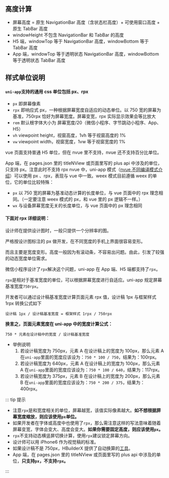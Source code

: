 ## 高度计算

- 屏幕高度 = 原生 NavigationBar 高度（含状态栏高度）+ 可使用窗口高度 + 原生 TabBar 高度
- windowHeight 不包含 NavigationBar 和 TabBar 的高度
- H5 端，windowTop 等于 NavigationBar 高度，windowBottom 等于 TabBar 高度
- App 端，windowTop 等于透明状态 NavigationBar 高度，windowBottom 等于透明状态 TabBar 高度

## 样式单位说明

#### `uni-app`支持的通用 css 单位包括 px、rpx

- `px` 即屏幕像素
- `rpx` 即响应式 px，一种根据屏幕宽度自适应的动态单位。以 750 宽的屏幕为基准，750rpx 恰好为屏幕宽度。屏幕变宽，rpx 实际显示效果会等比放大
- `rem` 默认根字体大小为 屏幕宽度/20（微信小程序、字节跳动小程序、App、H5）
- `vh` viewpoint height，视窗高度，1vh 等于视窗高度的 1%
- `vw` viewpoint width，视窗宽度，1vw 等于视窗宽度的 1%

vue 页面支持普通 H5 单位，但在 nvue 里不支持，nvue 还不支持百分比单位。

App 端，在 pages.json 里的 titleNView 或页面里写的 plus api 中涉及的单位，只支持 px。注意此时不支持 rpx
nvue 中，uni-app 模式（[nvue 不同编译模式介绍](https://ask.dcloud.net.cn/article/36074)）可以使用 px 、rpx，表现与 vue 中一致。weex 模式目前遵循 weex 的单位，它的单位比较特殊：

- `px` 以 750 宽的屏幕为基准动态计算的长度单位，与 vue 页面中的 rpx 理念相同。（一定要注意 weex 模式的 px，和 vue 里的 px 逻辑不一样。）
- `wx` 与设备屏幕宽度无关的长度单位，与 vue 页面中的 px 理念相同

#### 下面对 rpx 详细说明：

设计师在提供设计图时，一般只提供一个分辨率的图。

严格按设计图标注的 px 做开发，在不同宽度的手机上界面很容易变形。

而且主要是宽度变形。高度一般因为有滚动条，不容易出问题。由此，引发了较强的动态宽度单位需求。

微信小程序设计了`rpx`解决这个问题，uni-app 在 App 端、H5 端都支持了`rpx`。

`rpx`是相对于基准宽度的单位，可以根据屏幕宽度进行自适应。uni-app 规定屏幕基准宽度`750rpx`。

开发者可以通过设计稿基准宽度计算页面元素 rpx 值，设计稿 1px 与框架样式 1rpx 转换公式如下

```
设计稿 1px / 设计稿基准宽度 = 框架样式 1rpx / 750rpx
```

**换言之，页面元素宽度在 uni-app 中的宽度计算公式：**

```
750 * 元素在设计稿中的宽度 / 设计稿基准宽度
```

- 举例说明
  1. 若设计稿宽度为 750px，元素 A 在设计稿上的宽度为 100px，那么元素 A 在`uni-app`里面的宽度应该设为：`750 * 100 / 750`，结果为：100rpx。
  2. 若设计稿宽度为 640px，元素 A 在设计稿上的宽度为 100px，那么元素 A 在`uni-app`里面的宽度应该设为：`750 * 100 / 640`，结果为：117rpx。
  3. 若设计稿宽度为 375px，元素 B 在设计稿上的宽度为 200px，那么元素 B 在`uni-app`里面的宽度应该设为：`750 * 200 / 375`，结果为：400rpx。

::: tip 提示

- 注意`rpx`是和宽度相关的单位，屏幕越宽，该值实际像素越大。**如不想根据屏幕宽度缩放，则应该使用`px`单位。**
- 如果开发者在字体或高度中也使用了`rpx`，那么需注意这样的写法意味着随着屏幕变宽，字体会变大、高度会变大。**如果你需要固定高度，则应该使用`px`。**
- `rpx`不支持动态横竖屏切换计算，使用`rpx`建议锁定屏幕方向。
- 设计师可以用 iPhone6 作为视觉稿的标准。
- 如果设计稿不是 750px，HBuilderX 提供了自动换算的[工具](https://ask.dcloud.net.cn/article/35445)。
- App 端，在 pages.json 里的 titleNView 或页面里写的 plus api 中涉及的单位，**只支持`px`，不支持`rpx`。**

:::
